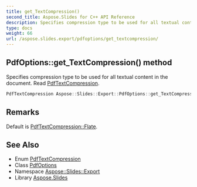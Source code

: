 ```yaml
---
title: get_TextCompression()
second_title: Aspose.Slides for C++ API Reference
description: Specifies compression type to be used for all textual content in the document. Read PdfTextCompression.
type: docs
weight: 66
url: /aspose.slides.export/pdfoptions/get_textcompression/
---
```

## PdfOptions::get_TextCompression() method


Specifies compression type to be used for all textual content in the document. Read [PdfTextCompression](../../pdftextcompression/).

```cpp
PdfTextCompression Aspose::Slides::Export::PdfOptions::get_TextCompression() override
```

## Remarks


Default is [PdfTextCompression::Flate](../../pdftextcompression/). 
## See Also

* Enum [PdfTextCompression](../../pdftextcompression/)
* Class [PdfOptions](../)
* Namespace [Aspose::Slides::Export](../../)
* Library [Aspose.Slides](../../../)